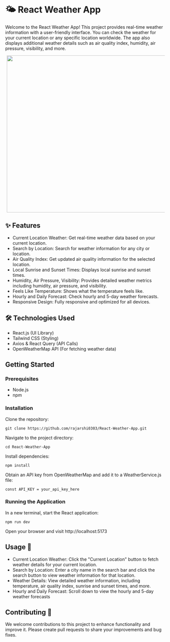 # 🌤️ React Weather App

Welcome to the React Weather App! This project provides real-time weather information with a user-friendly interface. You can check the weather for your current location or any specific location worldwide. The app also displays additional weather details such as air quality index, humidity, air pressure, visibility, and more.

<p align="center">
<img src="https://github.com/rajarshi0303/React-Weather-App/assets/128988468/cb46fb97-6a9d-4fd7-a71f-3fb1108789c9" width="750" height="500" hspace="5" />
</p>

## ✨ Features
* Current Location Weather: Get real-time weather data based on your current location.
* Search by Location: Search for weather information for any city or location.
* Air Quality Index: Get updated air quality information for the selected location.
* Local Sunrise and Sunset Times: Displays local sunrise and sunset times.
* Humidity, Air Pressure, Visibility: Provides detailed weather metrics including humidity, air pressure, and visibility.
* Feels Like Temperature: Shows what the temperature feels like.
* Hourly and Daily Forecast: Check hourly and 5-day weather forecasts.
* Responsive Design: Fully responsive and optimized for all devices.

## 🛠️ Technologies Used
* React.js (UI Library) 
* Tailwind CSS (Styling)
* Axios & React Query (API Calls)
* OpenWeatherMap API (For fetching weather data)

## Getting Started

### Prerequisites
* Node.js
* npm

### Installation
Clone the repository:
```shell
git clone https://github.com/rajarshi0303/React-Weather-App.git
```
Navigate to the project directory:
```shell
cd React-Weather-App
```
Install dependencies:
```shell
npm install
```
Obtain an API key from OpenWeatherMap and add it to a WeatherService.js file:
```shell
const API_KEY = your_api_key_here
```
### Running the Application
In a new terminal, start the React application:
```shell
npm run dev
```
Open your browser and visit http://localhost:5173

## Usage 📖
* Current Location Weather: Click the "Current Location" button to fetch weather details for your current location.
* Search by Location: Enter a city name in the search bar and click the search button to view weather information for that location.
* Weather Details: View detailed weather information, including temperature, air quality index, sunrise and sunset times, and more.
* Hourly and Daily Forecast: Scroll down to view the hourly and 5-day weather forecasts

## Contributing 🤝
We welcome contributions to this project to enhance functionality and improve it. Please create pull requests to share your improvements and bug fixes.
